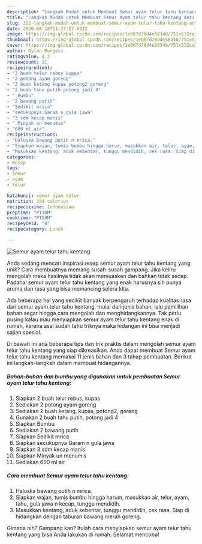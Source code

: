 ```yaml
---
description: "Langkah Mudah untuk Membuat Semur ayam telur tahu kentang Anti Gagal"
title: "Langkah Mudah untuk Membuat Semur ayam telur tahu kentang Anti Gagal"
slug: 322-langkah-mudah-untuk-membuat-semur-ayam-telur-tahu-kentang-anti-gagal
date: 2020-08-18T11:37:57.633Z
image: https://img-global.cpcdn.com/recipes/1e067d78d4e58348/751x532cq70/semur-ayam-telur-tahu-kentang-foto-resep-utama.jpg
thumbnail: https://img-global.cpcdn.com/recipes/1e067d78d4e58348/751x532cq70/semur-ayam-telur-tahu-kentang-foto-resep-utama.jpg
cover: https://img-global.cpcdn.com/recipes/1e067d78d4e58348/751x532cq70/semur-ayam-telur-tahu-kentang-foto-resep-utama.jpg
author: Dylan Burgess
ratingvalue: 4.2
reviewcount: 11
recipeingredient:
- "2 buah telur rebus kupas"
- "2 potong ayam goreng"
- "2 buah ketang kupas potong2 goreng"
- "2 buah tahu putih potong jadi 4"
- " Bumbu"
- "2 bawang putih"
- "Sedikit mrica"
- "secukupnya Garam n gula jawa"
- "3 sdm kecap manis"
- " Minyak un menumis"
- "600 ml air"
recipeinstructions:
- "Haluska bawang putih n mrica."
- "Siapkan wajan, tumis bumbu hingga harum, masukkan air, telur, ayam, tahu, gula jawa n kecap, tunggu mendidih."
- "Masukkan kentang, aduk sebentar, tunggu mendidih, cek rasa. Siap di hidangkan dengan taburan bawang merah goreng."
categories:
- Resep
tags:
- semur
- ayam
- telur

katakunci: semur ayam telur 
nutrition: 184 calories
recipecuisine: Indonesian
preptime: "PT38M"
cooktime: "PT59M"
recipeyield: "4"
recipecategory: Lunch

---
```



![Semur ayam telur tahu kentang](https://img-global.cpcdn.com/recipes/1e067d78d4e58348/751x532cq70/semur-ayam-telur-tahu-kentang-foto-resep-utama.jpg)

Anda sedang mencari inspirasi resep semur ayam telur tahu kentang yang unik? Cara membuatnya memang susah-susah gampang. Jika keliru mengolah maka hasilnya tidak akan memuaskan dan bahkan tidak sedap. Padahal semur ayam telur tahu kentang yang enak harusnya sih punya aroma dan rasa yang bisa memancing selera kita.



Ada beberapa hal yang sedikit banyak berpengaruh terhadap kualitas rasa dari semur ayam telur tahu kentang, mulai dari jenis bahan, lalu pemilihan bahan segar hingga cara mengolah dan menghidangkannya. Tak perlu pusing kalau mau menyiapkan semur ayam telur tahu kentang enak di rumah, karena asal sudah tahu triknya maka hidangan ini bisa menjadi sajian spesial.


Di bawah ini ada beberapa tips dan trik praktis dalam mengolah semur ayam telur tahu kentang yang siap dikreasikan. Anda dapat membuat Semur ayam telur tahu kentang memakai 11 jenis bahan dan 3 tahap pembuatan. Berikut ini langkah-langkah dalam membuat hidangannya.

<!--inarticleads1-->

##### Bahan-bahan dan bumbu yang digunakan untuk pembuatan Semur ayam telur tahu kentang:

1. Siapkan 2 buah telur rebus, kupas
1. Sediakan 2 potong ayam goreng
1. Sediakan 2 buah ketang, kupas, potong2, goreng
1. Gunakan 2 buah tahu putih, potong jadi 4
1. Siapkan  Bumbu
1. Sediakan 2 bawang putih
1. Siapkan Sedikit mrica
1. Siapkan secukupnya Garam n gula jawa
1. Siapkan 3 sdm kecap manis
1. Siapkan  Minyak un menumis
1. Sediakan 600 ml air




<!--inarticleads2-->

##### Cara membuat Semur ayam telur tahu kentang:

1. Haluska bawang putih n mrica.
1. Siapkan wajan, tumis bumbu hingga harum, masukkan air, telur, ayam, tahu, gula jawa n kecap, tunggu mendidih.
1. Masukkan kentang, aduk sebentar, tunggu mendidih, cek rasa. Siap di hidangkan dengan taburan bawang merah goreng.




Gimana nih? Gampang kan? Itulah cara menyiapkan semur ayam telur tahu kentang yang bisa Anda lakukan di rumah. Selamat mencoba!
